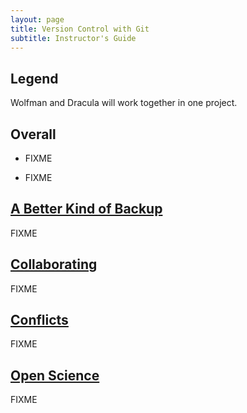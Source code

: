 ```yaml
---
layout: page
title: Version Control with Git
subtitle: Instructor's Guide
---
```

## Legend

Wolfman and Dracula will work together in one project.

## Overall

*   FIXME

*   FIXME

## [A Better Kind of Backup](01-backup.html)

FIXME

## [Collaborating](06-collab.html)

FIXME

## [Conflicts](07-conflict.html)

FIXME

## [Open Science](08-open.html)

FIXME

